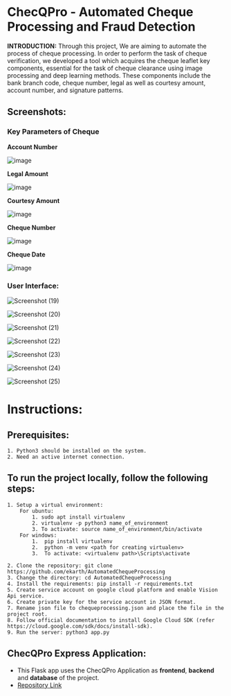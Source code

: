 # **ChecQPro - Automated Cheque Processing and Fraud Detection**

**INTRODUCTION:** Through this project, We are aiming to automate the process of cheque processing. In order to perform the task of cheque verification, we developed
a tool which acquires the cheque leaflet key components, essential for the task of cheque clearance using image processing and deep learning methods. These components include the bank branch code, cheque number, legal as well as courtesy amount, account number, and signature patterns. 

## **Screenshots:**

### **Key Parameters of Cheque**

**Account Number**

![image](https://storage.googleapis.com/cheque_info/1663672152352cq_account_num.jpg)

**Legal Amount**

![image](https://storage.googleapis.com/cheque_info/1663672152352cq_amount_in_words.jpg)

**Courtesy Amount**

![image](https://storage.googleapis.com/cheque_info/1663672152352cq_figure.jpg)

**Cheque Number**

![image](https://storage.googleapis.com/cheque_info/1663672152352cq_cheque_num.jpg)

**Cheque Date**

![image](https://storage.googleapis.com/cheque_info/1663672152352cq_date.jpg)

### **User Interface:**

![Screenshot (19)](https://user-images.githubusercontent.com/84037608/191278193-06a6d682-92b5-4ae4-a5a2-3fe3763fce29.png)

![Screenshot (20)](https://user-images.githubusercontent.com/84037608/191279204-5c03868d-1e9c-4b3c-aacc-fe57351a3188.png)

![Screenshot (21)](https://user-images.githubusercontent.com/84037608/191278176-58112a28-d607-4df3-8b4c-00976190ede3.png)

![Screenshot (22)](https://user-images.githubusercontent.com/84037608/191278183-bdcb68ec-95c9-46bc-aba9-94c1d4740e31.png)

![Screenshot (23)](https://user-images.githubusercontent.com/84037608/191279261-b9db5440-310a-4d0f-a300-da3a64dd76e9.png)

![Screenshot (24)](https://user-images.githubusercontent.com/84037608/191279304-d73410b7-f218-47b6-9cad-7e5830d4ff28.png)

![Screenshot (25)](https://user-images.githubusercontent.com/84037608/191278208-9daf47b9-1ad7-46c0-91cc-5a92c8132d62.png)

# Instructions:

## Prerequisites:
    1. Python3 should be installed on the system.
    2. Need an active internet connection.

## To run the project locally, follow the following steps:
    1. Setup a virtual environment:
        For ubuntu:
            1. sudo apt install virtualenv
            2. virtualenv -p python3 name_of_environment
            3. To activate: source name_of_environment/bin/activate
        For windows:
            1.	pip install virtualenv
            2.	python -m venv <path for creating virtualenv>
            3.	To activate: <virtualenv path>\Scripts\activate

    2. Clone the repository: git clone https://github.com/ekarth/AutomatedChequeProcessing
    3. Change the directory: cd AutomatedChequeProcessing
    4. Install the requirements: pip install -r requirements.txt
    5. Create service account on google cloud platform and enable Vision Api service.
    6. Create private key for the service account in JSON format.
    7. Rename json file to chequeprocessing.json and place the file in the project root.
    8. Follow official documentation to install Google Cloud SDK (refer https://cloud.google.com/sdk/docs/install-sdk).
    9. Run the server: python3 app.py
    
## ChecQPro Express Application:
  - This Flask app uses the ChecQPro Application as **frontend**, **backend** and **database** of the project.
  - [Repository Link](https://github.com/Psyphon361/ChecQPro)
  
  
  
  
  
  
  
  
